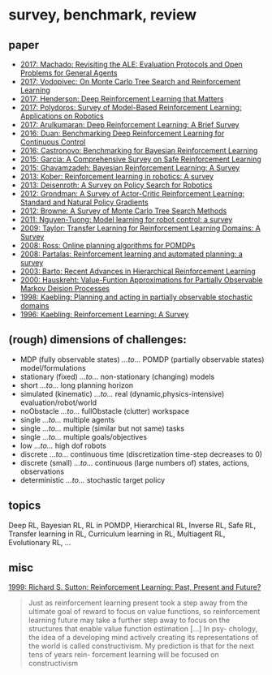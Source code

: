 # survey, benchmark, review

## paper
* [2017: Machado: Revisiting the ALE: Evaluation Protocols and Open Problems for General Agents](https://arxiv.org/abs/1709.06009)
* [2017: Vodopivec: On Monte Carlo Tree Search and Reinforcement Learning](https://www.jair.org/media/5507/live-5507-10333-jair.pdf)
* [2017: Henderson: Deep Reinforcement Learning that Matters](https://arxiv.org/abs/1709.06560)
* [2017: Polydoros: Survey of Model-Based Reinforcement Learning: Applications on Robotics](https://link.springer.com/article/10.1007/s10846-017-0468-y)
* [2017: Arulkumaran: Deep Reinforcement Learning: A Brief Survey](http://ieeexplore.ieee.org/document/8103164/)
* [2016: Duan: Benchmarking Deep Reinforcement Learning for Continuous Control](https://arxiv.org/abs/1604.06778)
* [2016: Castronovo: Benchmarking for Bayesian Reinforcement Learning](http://journals.plos.org/plosone/article?id=10.1371/journal.pone.0157088)
* [2015: Garcia: A Comprehensive Survey on Safe Reinforcement Learning](http://jmlr.org/papers/v16/garcia15a.html)
* [2015: Ghavamzadeh: Bayesian Reinforcement Learning: A Survey](https://arxiv.org/abs/1609.04436)
* [2013: Kober: Reinforcement learning in robotics: A survey](http://journals.sagepub.com/doi/abs/10.1177/0278364913495721)
* [2013: Deisenroth: A Survey on Policy Search for Robotics](https://spiral.imperial.ac.uk/bitstream/10044/1/12051/7/fnt_corrected_2014-8-22.pdf)
* [2012: Grondman: A Survey of Actor-Critic Reinforcement Learning: Standard and Natural Policy Gradients](http://ieeexplore.ieee.org/abstract/document/6392457/)
* [2012: Browne: A Survey of Monte Carlo Tree Search Methods](https://ieeexplore.ieee.org/document/6145622/)
* [2011: Nguyen-Tuong: Model learning for robot control: a survey](https://link.springer.com/article/10.1007/s10339-011-0404-1)
* [2009: Taylor: Transfer Learning for Reinforcement Learning Domains: A Survey](http://www.jmlr.org/papers/v10/taylor09a.html)
* [2008: Ross: Online planning algorithms for POMDPs](http://www.jair.org/papers/paper2567.html)
* [2008: Partalas: Reinforcement learning and automated planning: a survey](https://www.igi-global.com/chapter/reinforcement-learning-automated-planning/5322)
* [2003: Barto: Recent Advances in Hierarchical Reinforcement Learning](https://link.springer.com/article/10.1023/A:1022140919877)
* [2000: Hauskreht: Value-Funtion Approximations for Partially Observable Markov Deision Processes](https://www.jair.org/media/678/live-678-1858-jair.pdf)
* [1998: Kaebling: Planning and acting in partially observable stochastic domains](https://www.sciencedirect.com/science/article/pii/S000437029800023X)
* [1996: Kaebling: Reinforcement Learning: A Survey](https://www.jair.org/media/301/live-301-1562-jair.pdf)

## (rough) dimensions of challenges:
* MDP (fully observable states) _...to..._ POMDP (partially observable states) model/formulations
* stationary (fixed) _...to..._ non-stationary (changing) models
* short _...to..._ long planning horizon
* simulated (kinematic) _...to..._ real (dynamic,physics-intensive) evaluation/robot/world
* noObstacle _...to..._ fullObstacle (clutter) workspace
* single _...to..._ multiple agents
* single _...to..._ multiple (similar but not same) tasks
* single _...to..._ multiple goals/objectives
* low _...to..._ high dof robots
* discrete _...to..._ continuous time (discretization time-step decreases to 0)
* discrete (small) _...to..._ continuous (large numbers of) states, actions, observations
* deterministic _...to..._ stochastic target policy

## topics
Deep RL,
Bayesian RL,
RL in POMDP,
Hierarchical RL,
Inverse RL,
Safe RL,
Transfer learning in RL,
Curriculum learning in RL,
Multiagent RL,
Evolutionary RL,
...

## misc
[1999: Richard S. Sutton: Reinforcement Learning: Past, Present and Future?](https://link.springer.com/chapter/10.1007/3-540-48873-1_26)
> Just as reinforcement learning present took a step away from the ultimate goal of reward to
> focus on value functions, so reinforcement learning future may take a further step
> away to focus on the structures that enable value function estimation [...] In psy-
> chology, the idea of a developing mind actively creating its representations of the
> world is called constructivism. My prediction is that for the next tens of years rein-
> forcement learning will be focused on constructivism
